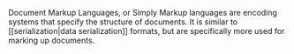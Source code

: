 Document Markup Languages, or Simply Markup languages are encoding systems that specify the structure of documents. It is similar to [[serialization|data serialization]] formats, but are specifically more used for marking up documents.
